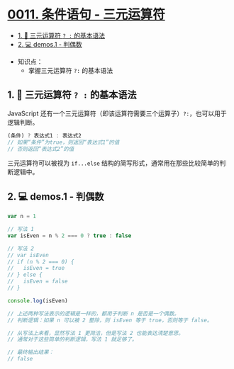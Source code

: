 # [0011. 条件语句 - 三元运算符](https://github.com/Tdahuyou/javascript/tree/main/0011.%20%E6%9D%A1%E4%BB%B6%E8%AF%AD%E5%8F%A5%20-%20%E4%B8%89%E5%85%83%E8%BF%90%E7%AE%97%E7%AC%A6)


<!-- region:toc -->
- [1. 📒 三元运算符 `? :` 的基本语法](#1--三元运算符-?--的基本语法)
- [2. 💻 demos.1 - 判偶数](#2--demos1---判偶数)
<!-- endregion:toc -->
- 知识点：
  - 掌握三元运算符 `?:` 的基本语法

## 1. 📒 三元运算符 `? :` 的基本语法

JavaScript 还有一个三元运算符（即该运算符需要三个运算子）`?:`，也可以用于逻辑判断。

```javascript
(条件) ? 表达式1 : 表达式2
// 如果“条件”为true，则返回“表达式1”的值
// 否则返回“表达式2”的值
```

三元运算符可以被视为 `if...else` 结构的简写形式，通常用在那些比较简单的判断逻辑中。

## 2. 💻 demos.1 - 判偶数

```javascript
var n = 1

// 写法 1
var isEven = n % 2 === 0 ? true : false

// 写法 2
// var isEven
// if (n % 2 === 0) {
//   isEven = true
// } else {
//   isEven = false
// }

console.log(isEven)

// 上述两种写法表示的逻辑是一样的，都用于判断 n 是否是一个偶数。
// 判断逻辑：如果 n 可以被 2 整除，则 isEven 等于 true，否则等于 false。

// 从写法上来看，显然写法 1 更简洁，但是写法 2 也能表达清楚意思。
// 通常对于这些简单的判断逻辑，写法 1 就足够了。

// 最终输出结果：
// false
```


